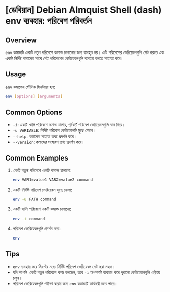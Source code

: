 # [ডেবিয়ান] Debian Almquist Shell (dash) env ব্যবহার: পরিবেশ পরিবর্তন

## Overview
`env` কমান্ডটি একটি নতুন পরিবেশে কমান্ড চালানোর জন্য ব্যবহৃত হয়। এটি পরিবেশের ভেরিয়েবলগুলি সেট করতে এবং একটি নির্দিষ্ট কমান্ডের সাথে সেই পরিবেশের ভেরিয়েবলগুলি ব্যবহার করতে সাহায্য করে।

## Usage
`env` কমান্ডের মৌলিক সিনট্যাক্স হল:

```bash
env [options] [arguments]
```

## Common Options
- `-i`: একটি খালি পরিবেশে কমান্ড চালায়, পূর্ববর্তী পরিবেশ ভেরিয়েবলগুলি বাদ দিয়ে।
- `-u VARIABLE`: নির্দিষ্ট পরিবেশ ভেরিয়েবলটি মুছে ফেলে।
- `--help`: কমান্ডের সাহায্য তথ্য প্রদর্শন করে।
- `--version`: কমান্ডের সংস্করণ তথ্য প্রদর্শন করে।

## Common Examples
1. একটি নতুন পরিবেশে একটি কমান্ড চালানো:
   ```bash
   env VAR1=value1 VAR2=value2 command
   ```

2. একটি নির্দিষ্ট পরিবেশ ভেরিয়েবল মুছে ফেলা:
   ```bash
   env -u PATH command
   ```

3. একটি খালি পরিবেশে একটি কমান্ড চালানো:
   ```bash
   env -i command
   ```

4. পরিবেশ ভেরিয়েবলগুলি প্রদর্শন করা:
   ```bash
   env
   ```

## Tips
- `env` ব্যবহার করে স্ক্রিপ্টের মধ্যে নির্দিষ্ট পরিবেশ ভেরিয়েবল সেট করা সহজ।
- যদি আপনি একটি নতুন পরিবেশে কাজ করছেন, তবে `-i` অপশনটি ব্যবহার করে পুরানো ভেরিয়েবলগুলি এড়িয়ে চলুন।
- পরিবেশ ভেরিয়েবলগুলি পরীক্ষা করার জন্য `env` কমান্ডটি কার্যকরী হতে পারে।